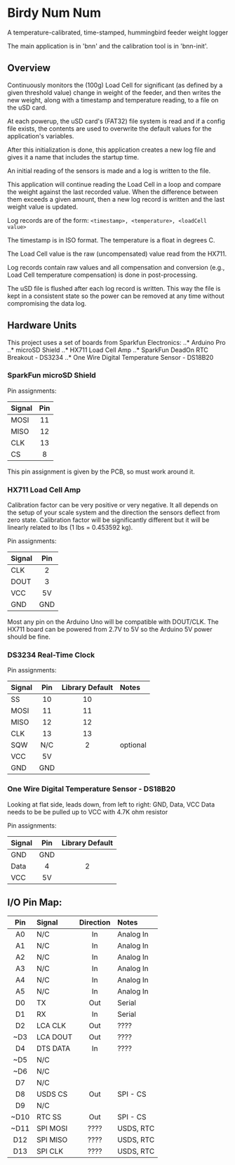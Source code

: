 # Birdy Num Num
A temperature-calibrated, time-stamped, hummingbird feeder weight logger

The main application is in 'bnn' and the calibration tool is in 'bnn-init'.

## Overview
Continuously monitors the (100g) Load Cell for significant (as defined by a
given threshold value) change in weight of the feeder, and then writes the
new weight, along with a timestamp and temperature reading, to a file on the
uSD card.

At each powerup, the uSD card's (FAT32) file system is read and if a config
file exists, the contents are used to overwrite the default values for the
application's variables.

After this initialization is done, this application creates a new log file
and gives it a name that includes the startup time.

An initial reading of the sensors is made and a log is written to the file.

This application will continue reading the Load Cell in a loop and compare
the weight against the last recorded value.  When the difference between
them exceeds a given amount, then a new log record is written and the last
weight value is updated.

Log records are of the form: `<timestamp>, <temperature>, <loadCell value>`

The timestamp is in ISO format.  The temperature is a float in degrees C.

The Load Cell value is the raw (uncompensated) value read from the HX711.

Log records contain raw values and all compensation and conversion (e.g.,
Load Cell temperature compensation) is done in post-processing.

The uSD file is flushed after each log record is written.  This way the
file is kept in a consistent state so the power can be removed at any time
without compromising the data log.


## Hardware Units

This project uses a set of boards from Sparkfun Electronics:
..* Arduino Pro
..* microSD Shield
..* HX711 Load Cell Amp
..* SparkFun DeadOn RTC Breakout - DS3234
..* One Wire Digital Temperature Sensor - DS18B20

### SparkFun microSD Shield

Pin assignments:

| Signal | Pin |
| ------ |:---:|
| MOSI   | 11  |
| MISO   | 12  |
| CLK    | 13  |
| CS     |  8  |

This pin assignment is given by the PCB, so must work around it.

### HX711 Load Cell Amp

Calibration factor can be very positive or very negative. It all depends on
the setup of your scale system and the direction the sensors deflect from
zero state.  Calibration factor will be significantly different but it will
be linearly related to lbs (1 lbs = 0.453592 kg).

Pin assignments:

| Signal | Pin |
| ------ |:---:|
| CLK    | 2   |
| DOUT   | 3   |
| VCC    | 5V  |
| GND    | GND |

Most any pin on the Arduino Uno will be compatible with DOUT/CLK.
The HX711 board can be powered from 2.7V to 5V so the Arduino 5V power
should be fine.

### DS3234 Real-Time Clock

Pin assignments:

| Signal | Pin | Library Default |  Notes   |
| ------ |:---:|:---------------:|:-------- |
| SS     | 10  | 10              |          |
| MOSI   | 11  | 11              |          |
| MISO   | 12  | 12              |          |
| CLK    | 13  | 13              |          |
| SQW    | N/C |  2              | optional |
| VCC    | 5V  |                 |          |
| GND    | GND |                 |          |

### One Wire Digital Temperature Sensor - DS18B20

Looking at flat side, leads down, from left to right: GND, Data, VCC
Data needs to be be pulled up to VCC with 4.7K ohm resistor

Pin assignments:

| Signal | Pin | Library Default |
| ------ |:---:|:---------------:|
| GND    | GND |                 |
| Data   | 4   | 2               |
| VCC    | 5V  |                 |


## I/O Pin Map:

| Pin |  Signal | Direction |   Notes   |
|:---:|:------- |:---------:|:--------- |
| A0  | N/C     | In        | Analog In |
| A1  | N/C     | In        | Analog In |
| A2  | N/C     | In        | Analog In |
| A3  | N/C     | In        | Analog In |
| A4  | N/C     | In        | Analog In |
| A5  | N/C     | In        | Analog In |
| D0  | TX      | Out       | Serial    |
| D1  | RX      | In        | Serial    |
| D2  | LCA CLK | Out       | ????      |
| ~D3 | LCA DOUT| Out       | ????      |
| D4  | DTS DATA| In        | ????      |
| ~D5 | N/C     |           |           |
| ~D6 | N/C     |           |           |
| D7  | N/C     |           |           |
| D8  | USDS CS | Out       | SPI - CS  |
| D9  | N/C     |           |           |
| ~D10| RTC SS  | Out       | SPI - CS  |
| ~D11| SPI MOSI| ????      | USDS, RTC |
| D12 | SPI MISO| ????      | USDS, RTC |
| D13 | SPI CLK | ????      | USDS, RTC |
